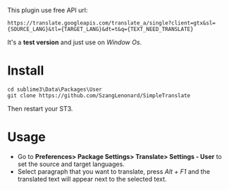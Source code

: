 This plugin use free API url:

`https://translate.googleapis.com/translate_a/single?client=gtx&sl={SOURCE_LANG}&tl={TARGET_LANG}&dt=t&q={TEXT_NEED_TRANSLATE}`

It's a **test version** and just use on *Window Os*.

# Install
```
cd sublime3\Data\Packages\User
git clone https://github.com/SzangLenonard/SimpleTranslate
```
Then restart your ST3.
# Usage
- Go to **Preferences> Package Settings> Translate> Settings - User** to set the source and target languages. 
- Select paragraph that you want to translate, press *Alt + F1* and the translated text will appear next to the selected text.
